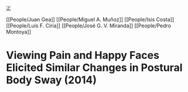 [🇿](zotero://select/library/items/I4SX27UI)

[[People/Juan Gea]] [[People/Miguel A. Muñoz]] [[People/Isis Costa]] [[People/Luís F. Ciria]] [[People/José G. V. Miranda]] [[People/Pedro Montoya]] 
# Viewing Pain and Happy Faces Elicited Similar Changes in Postural Body Sway (2014)

